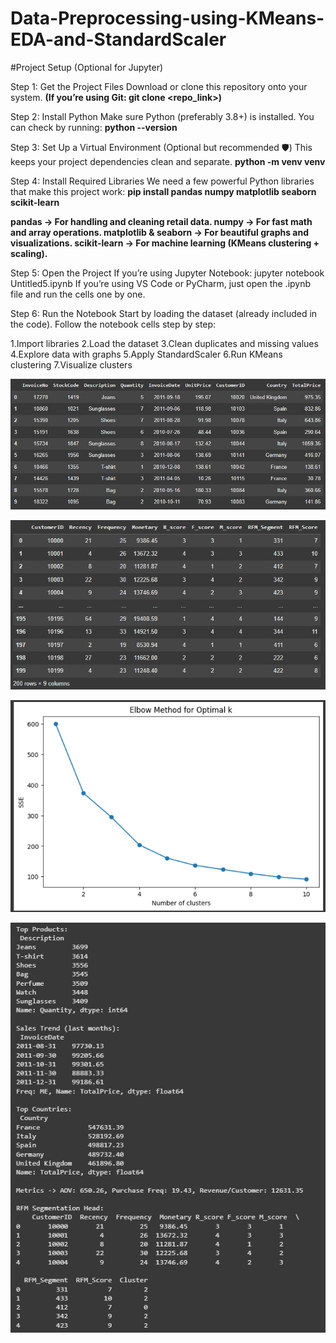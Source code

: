 # Data-Preprocessing-using-KMeans-EDA-and-StandardScaler

#Project Setup (Optional for Jupyter)

Step 1: Get the Project Files
Download or clone this repository onto your system.
**(If you’re using Git: git clone <repo_link>)**

Step 2: Install Python
Make sure Python (preferably 3.8+) is installed.
You can check by running:
**python --version**

Step 3: Set Up a Virtual Environment (Optional but recommended 🛡️)
This keeps your project dependencies clean and separate.
**python -m venv venv**

Step 4: Install Required Libraries
We need a few powerful Python libraries that make this project work:
**pip install pandas numpy matplotlib seaborn scikit-learn**

**pandas → For handling and cleaning retail data.
numpy → For fast math and array operations.
matplotlib & seaborn → For beautiful graphs and visualizations.
scikit-learn → For machine learning (KMeans clustering + scaling).**

Step 5: Open the Project
If you’re using Jupyter Notebook:
jupyter notebook Untitled5.ipynb
If you’re using VS Code or PyCharm, just open the .ipynb file and run the cells one by one.

Step 6: Run the Notebook
Start by loading the dataset (already included in the code).
Follow the notebook cells step by step:

1.Import libraries 
2.Load the dataset 
3.Clean duplicates and missing values 
4.Explore data with graphs 
5.Apply StandardScaler 
6.Run KMeans clustering 
7.Visualize clusters 


![alt text](https://github.com/Vichare-Prasad/Data-Preprocessing-using-KMeans-EDA-and-StandardScaler/blob/main/Data%20Cleaning.png "Data Cleaning")

![alt text](https://github.com/Vichare-Prasad/Data-Preprocessing-using-KMeans-EDA-and-StandardScaler/blob/main/RFM%20Data.png " RFM DATA")

![alt text](https://github.com/Vichare-Prasad/Data-Preprocessing-using-KMeans-EDA-and-StandardScaler/blob/main/plot%20graph%20using%20Elbow%20Method.png "Graph Using Elbow Method")

![alt text](https://github.com/Vichare-Prasad/Data-Preprocessing-using-KMeans-EDA-and-StandardScaler/blob/main/Output.png "Output")






